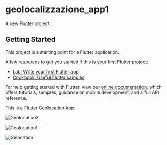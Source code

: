 # geolocalizzazione_app1

A new Flutter project.

## Getting Started

This project is a starting point for a Flutter application.

A few resources to get you started if this is your first Flutter project:

- [Lab: Write your first Flutter app](https://flutter.io/docs/get-started/codelab)
- [Cookbook: Useful Flutter samples](https://flutter.io/docs/cookbook)

For help getting started with Flutter, view our 
[online documentation](https://flutter.io/docs), which offers tutorials, 
samples, guidance on mobile development, and a full API reference.

This is a Flutter Geolocation App.




![Geolocation2](https://user-images.githubusercontent.com/55282652/151679540-0dff645b-7a8a-4504-b6c6-1a93666f9069.jpeg)




![Geolocation1](https://user-images.githubusercontent.com/55282652/151679541-bccf1799-5100-4286-bddf-41cb0bf63266.jpeg)




![Gelocation](https://user-images.githubusercontent.com/55282652/151679549-9f18ddcb-d815-4a2c-bb01-0479a5576636.jpeg)
